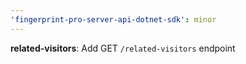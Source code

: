 ```yaml
---
'fingerprint-pro-server-api-dotnet-sdk': minor
---
```


**related-visitors**: Add GET `/related-visitors` endpoint